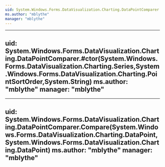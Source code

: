 ```yaml
---
uid: System.Windows.Forms.DataVisualization.Charting.DataPointComparer
ms.author: "mblythe"
manager: "mblythe"
---
```


---
uid: System.Windows.Forms.DataVisualization.Charting.DataPointComparer.#ctor(System.Windows.Forms.DataVisualization.Charting.Series,System.Windows.Forms.DataVisualization.Charting.PointSortOrder,System.String)
ms.author: "mblythe"
manager: "mblythe"
---

---
uid: System.Windows.Forms.DataVisualization.Charting.DataPointComparer.Compare(System.Windows.Forms.DataVisualization.Charting.DataPoint,System.Windows.Forms.DataVisualization.Charting.DataPoint)
ms.author: "mblythe"
manager: "mblythe"
---
